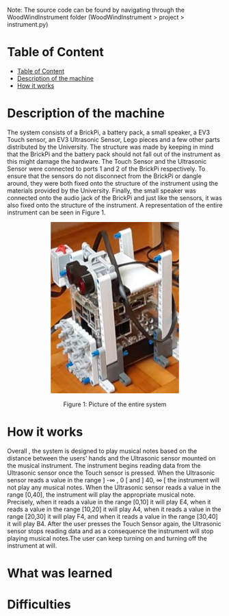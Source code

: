 Note: The source code can be found by navigating through the WoodWindInstrument folder (WoodWindInstrument > project > instrument.py) 

# Table of Content
- [Table of Content](#table-of-content)
- [Description of the machine](#description-of-the-machine)
- [How it works](#how-it-works)

# Description of the machine
The system consists of a BrickPi, a battery pack, a small speaker, a EV3 Touch sensor, an EV3 Ultrasonic Sensor, Lego pieces and a few other parts distributed by the University. The structure was made by keeping in mind that the BrickPi and the battery pack should not fall out of the instrument as this might damage the hardware. The Touch Sensor and the Ultrasonic Sensor were connected to ports 1 and 2 of the BrickPi respectively. To ensure that the sensors do not disconnect from the BrickPi or dangle around, they were both fixed onto the structure of the instrument using the materials provided by the University. Finally, the small speaker was connected onto the audio jack of the BrickPi and just like the sensors, it was also fixed onto the structure of the instrument. A representation of the entire instrument can be seen in Figure 1.  

<p align="center">
<img src="https://raw.githubusercontent.com/rajanptl/WoodWindInstrument/main/Picture/Figure%201.PNG" width="300" height="400" />
</p>
<p align="center">
Figure 1: Picture of the entire system
</p>

# How it works
Overall , the system is designed to play musical notes based on the distance between the users' hands and the Ultrasonic sensor mounted on the musical instrument. The instrument begins reading data from the Ultrasonic sensor once the Touch sensor is pressed. When the Ultrasonic sensor reads a value in the range ] -∞ , 0 [ and ] 40, ∞ [ the instrument will not play any musical notes. When the Ultrasonic sensor reads a value in the range [0,40], the instrument will play the appropriate musical note. Precisely, when it reads a value in the range [0,10] it will play E4, when it reads a value in the range [10,20] it will play A4, when it reads a value in the range [20,30] it will play F4, and when it reads a value in the range [30,40] it will play B4. After the user presses the Touch Sensor again, the Ultrasonic sensor stops reading data and as a consequence the instrument will stop playing musical notes.The user can keep turning on and turning off the instrument at will.




# What was learned 
# Difficulties

